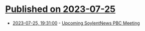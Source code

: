 # [Published on 2023-07-25](index.md)

* [2023-07-25, 19:31:00](https://soylentnews.org/meta/article.pl?sid=23/07/25/1933223&from=rss) - [Upcoming SoylentNews PBC Meeting](https://soylentnews.org/meta/article.pl?sid=23/07/25/1933223&from=rss)
